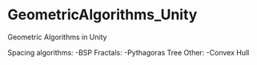 # GeometricAlgorithms_Unity
Geometric Algorithms in Unity

Spacing algorithms:
  -BSP
Fractals:
  -Pythagoras Tree
Other:
  -Convex Hull
